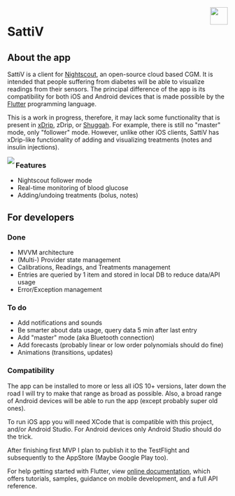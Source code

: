<img align="right" height=40 src="assets/misc/logo2.png">

# SattiV

## About the app

SattiV is a client for [Nightscout](http://nightscout.github.io), an open-source cloud based CGM.
It is intended that people suffering from diabetes will be able to visualize readings from their
sensors. The principal difference of the app is its compatibility for both iOS and Android devices
that is made possible by the [Flutter](https://flutter.dev) programming language.

This is a work in progress, therefore, it may lack some functionality that is present in
[xDrip](https://github.com/NightscoutFoundation/xDrip), zDrip, or
[Shuggah](https://apps.apple.com/sa/app/shuggah/id1586789452). For example, there is still no
"master" mode, only "follower" mode. However, unlike other iOS clients, SattiV has xDrip-like
functionality of  adding and visualizing treatments (notes and insulin injections).

<img align="left" src="assets/readme_images/img1.png">


### Features
* Nightscout follower mode
* Real-time monitoring of blood glucose
* Adding/undoing treatments (bolus, notes)

## For developers
### Done
* MVVM architecture
* (Multi-) Provider state management
* Calibrations, Readings, and Treatments management
* Entries are queried by 1 item and stored in local DB to reduce data/API usage
* Error/Exception management

### To do
* Add notifications and sounds
* Be smarter about data usage, query data 5 min after last entry
* Add "master" mode (aka Bluetooth connection)
* Add forecasts (probably linear or low order polynomials should do fine)
* Animations (transitions, updates)

### Compatibility

The app can be installed to more or less all iOS 10+ versions, later down the road I will try to make
that range as broad as possible. Also, a broad range of Android devices will be able to run the app
(except probably super old ones).

To run iOS app you will need XCode that is compatible with this project, and/or Android Studio. For
Android devices only Android Studio should do the trick.

After finishing first MVP I plan to publish it to the TestFlight and subsequently to the AppStore (Maybe Google Play too). 

For help getting started with Flutter, view
[online documentation](https://flutter.dev/docs), which offers tutorials,
samples, guidance on mobile development, and a full API reference.
